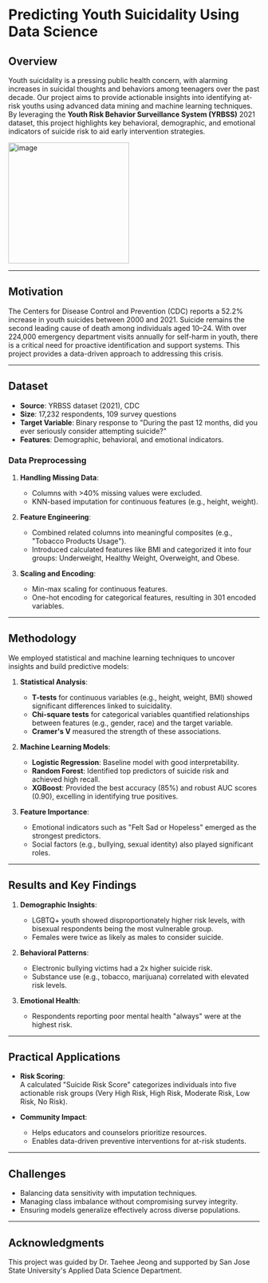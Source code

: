 # Predicting Youth Suicidality Using Data Science

## Overview
Youth suicidality is a pressing public health concern, with alarming increases in suicidal thoughts and behaviors among teenagers over the past decade. Our project aims to provide actionable insights into identifying at-risk youths using advanced data mining and machine learning techniques. By leveraging the **Youth Risk Behavior Surveillance System (YRBSS)** 2021 dataset, this project highlights key behavioral, demographic, and emotional indicators of suicide risk to aid early intervention strategies.

<img width="242" alt="image" src="https://github.com/user-attachments/assets/f71b0888-8cdc-486a-b985-7d6e7399d9f3" />

---

## Motivation
The Centers for Disease Control and Prevention (CDC) reports a 52.2% increase in youth suicides between 2000 and 2021. Suicide remains the second leading cause of death among individuals aged 10–24. With over 224,000 emergency department visits annually for self-harm in youth, there is a critical need for proactive identification and support systems. This project provides a data-driven approach to addressing this crisis.

---

## Dataset
- **Source**: YRBSS dataset (2021), CDC  
- **Size**: 17,232 respondents, 109 survey questions  
- **Target Variable**: Binary response to "During the past 12 months, did you ever seriously consider attempting suicide?"  
- **Features**: Demographic, behavioral, and emotional indicators.

### Data Preprocessing
1. **Handling Missing Data**:  
   - Columns with >40% missing values were excluded.  
   - KNN-based imputation for continuous features (e.g., height, weight).  

2. **Feature Engineering**:  
   - Combined related columns into meaningful composites (e.g., "Tobacco Products Usage").  
   - Introduced calculated features like BMI and categorized it into four groups: Underweight, Healthy Weight, Overweight, and Obese.

3. **Scaling and Encoding**:  
   - Min-max scaling for continuous features.  
   - One-hot encoding for categorical features, resulting in 301 encoded variables.

---

## Methodology
We employed statistical and machine learning techniques to uncover insights and build predictive models:

1. **Statistical Analysis**:  
   - **T-tests** for continuous variables (e.g., height, weight, BMI) showed significant differences linked to suicidality.  
   - **Chi-square tests** for categorical variables quantified relationships between features (e.g., gender, race) and the target variable.  
   - **Cramer's V** measured the strength of these associations.

2. **Machine Learning Models**:  
   - **Logistic Regression**: Baseline model with good interpretability.  
   - **Random Forest**: Identified top predictors of suicide risk and achieved high recall.  
   - **XGBoost**: Provided the best accuracy (85%) and robust AUC scores (0.90), excelling in identifying true positives.

3. **Feature Importance**:  
   - Emotional indicators such as "Felt Sad or Hopeless" emerged as the strongest predictors.  
   - Social factors (e.g., bullying, sexual identity) also played significant roles.

---

## Results and Key Findings
1. **Demographic Insights**:  
   - LGBTQ+ youth showed disproportionately higher risk levels, with bisexual respondents being the most vulnerable group.  
   - Females were twice as likely as males to consider suicide.

2. **Behavioral Patterns**:  
   - Electronic bullying victims had a 2x higher suicide risk.  
   - Substance use (e.g., tobacco, marijuana) correlated with elevated risk levels.

3. **Emotional Health**:  
   - Respondents reporting poor mental health "always" were at the highest risk.

---

## Practical Applications
- **Risk Scoring**:  
   A calculated "Suicide Risk Score" categorizes individuals into five actionable risk groups (Very High Risk, High Risk, Moderate Risk, Low Risk, No Risk).

- **Community Impact**:  
   - Helps educators and counselors prioritize resources.  
   - Enables data-driven preventive interventions for at-risk students.  

---

## Challenges
- Balancing data sensitivity with imputation techniques.  
- Managing class imbalance without compromising survey integrity.  
- Ensuring models generalize effectively across diverse populations.

---

## Acknowledgments
This project was guided by Dr. Taehee Jeong and supported by San Jose State University's Applied Data Science Department.
